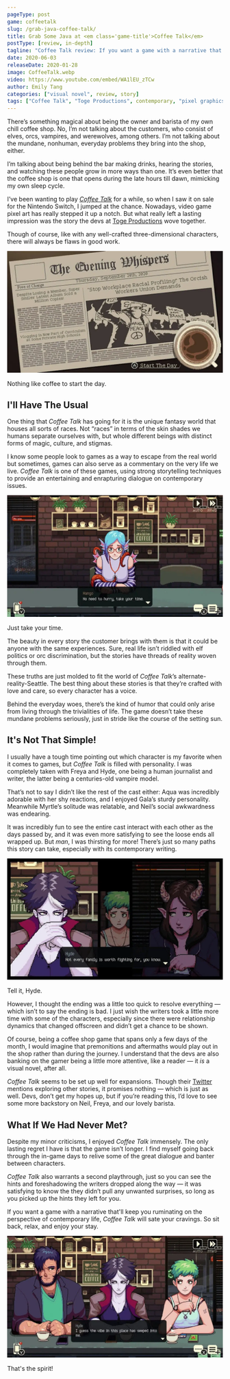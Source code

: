 ```yaml
---
pageType: post
game: coffeetalk
slug: /grab-java-coffee-talk/
title: Grab Some Java at <em class='game-title'>Coffee Talk</em>
postType: [review, in-depth]
tagline: "Coffee Talk review: If you want a game with a narrative that'll keep you ruminating on the perspective of contemporary life, Coffee Talk will sate your cravings. So sit back, relax, and enjoy your stay."
date: 2020-06-03
releaseDate: 2020-01-28
image: CoffeeTalk.webp
video: https://www.youtube.com/embed/WA1lEU_zTCw
author: Emily Tang
categories: ["visual novel", review, story]
tags: ["Coffee Talk", "Toge Productions", contemporary, "pixel graphics"]
---
```


There’s something magical about being the owner and barista of my own chill coffee shop. No, I’m not talking about the customers, who consist of elves, orcs, vampires, and werewolves, among others. I’m not talking about the mundane, nonhuman, everyday problems they bring into the shop, either.

I’m talking about being behind the bar making drinks, hearing the stories, and watching these people grow in more ways than one. It’s even better that the coffee shop is one that opens during the late hours till dawn, mimicking my own sleep cycle.

I’ve been wanting to play [_Coffee Talk_](http://coffeetalk.info/) for a while, so when I saw it on sale for the Nintendo Switch, I jumped at the chance. Nowadays, video game pixel art has really stepped it up a notch. But what really left a lasting impression was the story the devs at [Toge Productions](https://www.togeproductions.com/) wove together.

Though of course, like with any well-crafted three-dimensional characters, there will always be flaws in good work.

![Start the day.][image0]

<figcaption>Nothing like coffee to start the day.</figcaption>

## I'll Have The Usual

One thing that _Coffee Talk_ has going for it is the unique fantasy world that houses all sorts of races. Not “races” in terms of the skin shades we humans separate ourselves with, but whole different beings with distinct forms of magic, culture, and stigmas.

I know some people look to games as a way to escape from the real world but sometimes, games can also serve as a commentary on the very life we live. _Coffee Talk_ is one of these games, using strong storytelling techniques to provide an entertaining and enrapturing dialogue on contemporary issues.

![Just take your time.][image1]

<figcaption>Just take your time.</figcaption>

The beauty in every story the customer brings with them is that it could be anyone with the same experiences. Sure, real life isn’t riddled with elf politics or orc discrimination, but the stories have threads of reality woven through them.

These truths are just molded to fit the world of _Coffee Talk_’s alternate-reality-Seattle. The best thing about these stories is that they’re crafted with love and care, so every character has a voice.

Behind the everyday woes, there’s the kind of humor that could only arise from living through the trivialities of life. The game doesn’t take these mundane problems seriously, just in stride like the course of the setting sun.

## It's Not That Simple!

I usually have a tough time pointing out which character is my favorite when it comes to games, but _Coffee Talk_ is filled with personality. I was completely taken with Freya and Hyde, one being a human journalist and writer, the latter being a centuries-old vampire model.

That’s not to say I didn’t like the rest of the cast either: Aqua was incredibly adorable with her shy reactions, and I enjoyed Gala’s sturdy personality. Meanwhile Myrtle’s solitude was relatable, and Neil’s social awkwardness was endearing.

It was incredibly fun to see the entire cast interact with each other as the days passed by, and it was even more satisfying to see the loose ends all wrapped up. But _man_, I was thirsting for more! There’s just so many paths this story can take, especially with its contemporary writing.

![Hyde spitting mad truth.][image2]

<figcaption>Tell it, Hyde.</figcaption>

However, I thought the ending was a little too quick to resolve everything — which isn’t to say the ending is bad. I just wish the writers took a little more time with some of the characters, especially since there were relationship dynamics that changed offscreen and didn’t get a chance to be shown.

Of course, being a coffee shop game that spans only a few days of the month, I would imagine that premonitions and aftermaths would play out in the shop rather than during the journey. I understand that the devs are also banking on the gamer being a little more attentive, like a reader — it _is_ a visual novel, after all.

_Coffee Talk_ seems to be set up well for expansions. Though their [Twitter](https://twitter.com/coffeetalk_game?ref_src=twsrc%5Egoogle%7Ctwcamp%5Eserp%7Ctwgr%5Eauthor) mentions exploring other stories, it promises nothing — which is just as well. Devs, don’t get my hopes up, but if you’re reading this, I’d love to see some more backstory on Neil, Freya, and our lovely barista.

## What If We Had Never Met?

Despite my minor criticisms, I enjoyed _Coffee Talk_ immensely. The only lasting regret I have is that the game isn’t longer. I find myself going back through the in-game days to relive some of the great dialogue and banter between characters.

_Coffee Talk_ also warrants a second playthrough, just so you can see the hints and foreshadowing the writers dropped along the way — it was satisfying to know the they didn’t pull any unwanted surprises, so long as you picked up the hints they left for you.

If you want a game with a narrative that'll keep you ruminating on the perspective of contemporary life, _Coffee Talk_ will sate your cravings. So sit back, relax, and enjoy your stay.

![That's the spirit.][image3]

<figcaption>That's the spirit!</figcaption>

[image0]: ../../../images/post/coffeetalk/coffeetalk0.webp
[image1]: ../../../images/post/coffeetalk/coffeetalk1.webp
[image2]: ../../../images/post/coffeetalk/coffeetalk2.webp
[image3]: ../../../images/post/coffeetalk/coffeetalk3.webp
